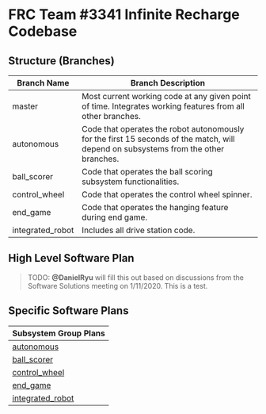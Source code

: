 # FRC Team #3341 Infinite Recharge Codebase

## Structure (Branches)

| Branch Name      | Branch Description                                           |
| ---------------- | ------------------------------------------------------------ |
| master           | Most current working code at any given point of time. Integrates working features from all other branches. |
| autonomous       | Code that operates the robot autonomously for the first 15 seconds of the match, will depend on subsystems from  the other branches. |
| ball_scorer      | Code that operates the ball scoring subsystem functionalities. |
| control_wheel    | Code that operates the control wheel spinner.                |
| end_game         | Code that operates the hanging feature during end game.      |
| integrated_robot | Includes all drive station code.                             |

## High Level Software Plan

> TODO: **@DanielRyu** will fill this out based on discussions from the Software Solutions meeting on 1/11/2020. This is a test.

## Specific Software Plans

| Subsystem Group Plans                        |
| -------------------------------------------- |
| [autonomous](docs/autonomous.md)             |
| [ball_scorer](docs/ball_scorer.md)           |
| [control_wheel](docs/control_wheel.md)       |
| [end_game](docs/end_game.md)                 |
| [integrated_robot](docs/integrated_robot.md) |
